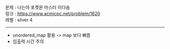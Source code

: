 문제 : 나는야 포켓몬 마스터 이다솜
<br>
링크 : https://www.acmicpc.net/problem/1620
<br>
레벨 : silver 4

---

- unordered_map 활용 -> map 보다 빠름
- 입출력 시간 주의